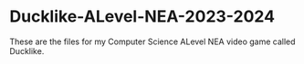 # Ducklike-ALevel-NEA-2023-2024
These are the files for my Computer Science ALevel NEA video game called Ducklike. 

